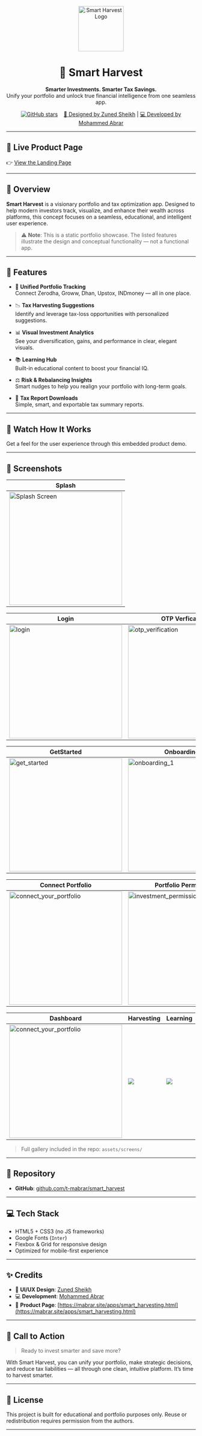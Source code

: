 <p align="center">
  <img src="assets/logo.png" alt="Smart Harvest Logo" width="120" />
</p>

<h1 align="center">🌾 Smart Harvest</h1>

<p align="center">
  <strong>Smarter Investments. Smarter Tax Savings.</strong><br>
  Unify your portfolio and unlock true financial intelligence from one seamless app.
</p>

<p align="center">
  <a href="https://github.com/t-mabrar/smart_harvest"><img src="https://img.shields.io/github/stars/t-mabrar/smart_harvest?style=social" alt="GitHub stars"></a>
  &nbsp;&nbsp;
  <a href="https://zunedportfolio.in/" target="_blank">🎨 Designed by Zuned Sheikh</a> |
  <a href="https://mabrar.site/" target="_blank">💻 Developed by Mohammed Abrar</a>
</p>

---

## 🔗 Live Product Page

👉 [View the Landing Page](https://mabrar.site/apps/smart_harvesting.html)

---

## 🚀 Overview

**Smart Harvest** is a visionary portfolio and tax optimization app. Designed to help modern investors track, visualize, and enhance their wealth across platforms, this concept focuses on a seamless, educational, and intelligent user experience.

> ⚠️ **Note**: This is a static portfolio showcase. The listed features illustrate the design and conceptual functionality — not a functional app.

---

## 🌟 Features

- 🔗 **Unified Portfolio Tracking**  
  Connect Zerodha, Groww, Dhan, Upstox, INDmoney — all in one place.

- 📉 **Tax Harvesting Suggestions**  
  Identify and leverage tax-loss opportunities with personalized suggestions.

- 📊 **Visual Investment Analytics**  
  See your diversification, gains, and performance in clear, elegant visuals.

- 📚 **Learning Hub**  
  Built-in educational content to boost your financial IQ.

- ⚖️ **Risk & Rebalancing Insights**  
  Smart nudges to help you realign your portfolio with long-term goals.

- 🧾 **Tax Report Downloads**  
  Simple, smart, and exportable tax summary reports.

---

## 🎥 Watch How It Works

Get a feel for the user experience through this embedded product demo.


---

## 📱 Screenshots

| Splash |
|--------|
| <img src="https://raw.githubusercontent.com/t-mabrar/smart_harvest/refs/heads/main/screenshots/splash_screen.png" width="300" alt="Splash Screen" /> |

| Login | OTP Verfication |
|-------|-----------------|
| <img src="https://raw.githubusercontent.com/t-mabrar/smart_harvest/refs/heads/main/screenshots/auth_screens/login_screen.png" width="300" alt="login" /> | <img src="https://raw.githubusercontent.com/t-mabrar/smart_harvest/refs/heads/main/screenshots/auth_screens/otp_verification.png" width="300" alt="otp_verification" /> |

| GetStarted | Onboarding 1 | Onboarding 2 | Onboarding 3 |
|------------|---------------|---------------|---------------|
| <img src="https://raw.githubusercontent.com/t-mabrar/smart_harvest/refs/heads/main/screenshots/get_started.png" width="300" alt="get_started" /> | <img src="https://raw.githubusercontent.com/t-mabrar/smart_harvest/refs/heads/main/screenshots/onboarding/onboarding_1.png" width="300" alt="onboarding_1" /> | <img src="https://raw.githubusercontent.com/t-mabrar/smart_harvest/refs/heads/main/screenshots/onboarding/onboarding_2.png" width="300" alt="onboarding_2" /> | <img src="https://raw.githubusercontent.com/t-mabrar/smart_harvest/refs/heads/main/screenshots/onboarding/onboarding_3.png" width="300" alt="onboarding_3" /> |


| Connect Portfolio | Portfolio Permission  | Fetching Portfolio | Portfolio Link Successfully |
|----------------|------------|----------| ---------|
| <img src="https://raw.githubusercontent.com/t-mabrar/smart_harvest/refs/heads/main/screenshots/connect_portfolio/connect_your_portfolio.png" width="300" alt="connect_your_portfolio" /> | <img src="https://raw.githubusercontent.com/t-mabrar/smart_harvest/refs/heads/main/screenshots/connect_portfolio/investment_permission.png" width="300" alt="investment_permission" /> | <img src="https://raw.githubusercontent.com/t-mabrar/smart_harvest/refs/heads/main/screenshots/connect_portfolio/fetching_portfolio.png" width="300" alt="fetching_portfolio" />| <img src="https://raw.githubusercontent.com/t-mabrar/smart_harvest/refs/heads/main/screenshots/connect_portfolio/portfolio_link_successfully.png" width="300" alt="portfolio_link_successfully" /> |

| Dashboard | Harvesting | Learning |
|---------|----------|------|
| <img src="https://raw.githubusercontent.com/t-mabrar/smart_harvest/refs/heads/main/screenshots/connect_portfolio/connect_your_portfolio.png" width="300" alt="connect_your_portfolio" /> | ![](assets/screens/about_us.png) | ![](assets/screens/menu_screen.png) |

> Full gallery included in the repo: `assets/screens/`

---

## 📂 Repository

- **GitHub**: [github.com/t-mabrar/smart_harvest](https://github.com/t-mabrar/smart_harvest)

---

## 💻 Tech Stack

- HTML5 + CSS3 (no JS frameworks)
- Google Fonts (`Inter`)
- Flexbox & Grid for responsive design
- Optimized for mobile-first experience

---

## ✨ Credits

- 🎨 **UI/UX Design**: [Zuned Sheikh](https://zunedportfolio.in/)
- 💻 **Development**: [Mohammed Abrar](https://mabrar.site/)
- 📎 **Product Page**: [https://mabrar.site/apps/smart_harvesting.html](https://mabrar.site/apps/smart_harvesting.html)

---

## 📌 Call to Action

> Ready to invest smarter and save more?

With Smart Harvest, you can unify your portfolio, make strategic decisions, and reduce tax liabilities — all through one clean, intuitive platform. It’s time to harvest smarter.

---

## 🛑 License

This project is built for educational and portfolio purposes only. Reuse or redistribution requires permission from the authors.

---

